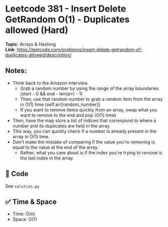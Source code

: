 # Leetcode 381 - Insert Delete GetRandom O(1) - Duplicates allowed (Hard)

**Topic**: Arrays & Hashing  
**Link**: https://leetcode.com/problems/insert-delete-getrandom-o1-duplicates-allowed/description/

## Notes: 
 - Think back to the Amazon interview. 
    - Grab a random number by using the range of the array boundaries (start - 0 && end - len(arr) - 1)
    - Then, use that random number to grab a random item from the array in O(1) time (self.arr[random_number])
    - If you want to remove items quickly from an array, swap what you want to remove to the end and pop (O(1) time)
 - Then, have the map store a list of indices that correspond to where a number and its duplicates are held in the array. 
 - This way, you can quickly check if a number is already present in the array in O(1) time. 
 - Don't make the mistake of comparing if the value you're removing is equal to the value at the end of the array. 
    - Rather, what you care about is if the index you're trying to remove is the last index in the array. 

## 🧪 Code
See `solution.py`

## ✅ Time & Space
- Time: O(n)
- Space: O(1)